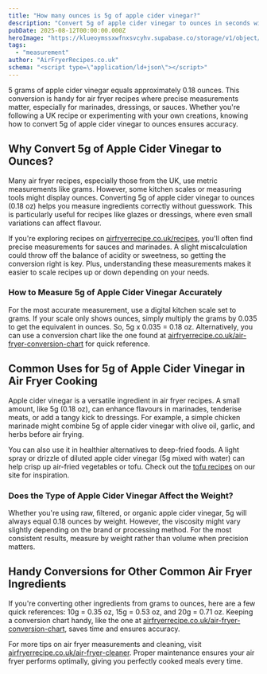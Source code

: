 ```yaml
---
title: "How many ounces is 5g of apple cider vinegar?"
description: "Convert 5g of apple cider vinegar to ounces in seconds with our simple guide. Perfect for air fryer recipes and precise cooking measurements."
pubDate: 2025-08-12T00:00:00.000Z
heroImage: "https://klueoymssxwfnxsvcyhv.supabase.co/storage/v1/object/public/md/5g-apple-cider-vinegar-to-ounces-6e056726.webp"
tags:
  - "measurement"
author: "AirFryerRecipes.co.uk"
schema: "<script type=\"application/ld+json\"></script>"
---
```


<p>5 grams of apple cider vinegar equals approximately 0.18 ounces. This conversion is handy for air fryer recipes where precise measurements matter, especially for marinades, dressings, or sauces. Whether you're following a UK recipe or experimenting with your own creations, knowing how to convert 5g of apple cider vinegar to ounces ensures accuracy.</p>  

<h2>Why Convert 5g of Apple Cider Vinegar to Ounces?</h2>  
<p>Many air fryer recipes, especially those from the UK, use metric measurements like grams. However, some kitchen scales or measuring tools might display ounces. Converting 5g of apple cider vinegar to ounces (0.18 oz) helps you measure ingredients correctly without guesswork. This is particularly useful for recipes like glazes or dressings, where even small variations can affect flavour.</p>  
<p>If you're exploring recipes on <a href=https://www.airfryerrecipe.co.uk/recipes>airfryerrecipe.co.uk/recipes</a>, you'll often find precise measurements for sauces and marinades. A slight miscalculation could throw off the balance of acidity or sweetness, so getting the conversion right is key. Plus, understanding these measurements makes it easier to scale recipes up or down depending on your needs.</p>  

<h3>How to Measure 5g of Apple Cider Vinegar Accurately</h3>  
<p>For the most accurate measurement, use a digital kitchen scale set to grams. If your scale only shows ounces, simply multiply the grams by 0.035 to get the equivalent in ounces. So, 5g x 0.035 = 0.18 oz. Alternatively, you can use a conversion chart like the one found at <a href=https://www.airfryerrecipe.co.uk/air-fryer-conversion-chart>airfryerrecipe.co.uk/air-fryer-conversion-chart</a> for quick reference.</p>  

<h2>Common Uses for 5g of Apple Cider Vinegar in Air Fryer Cooking</h2>  
<p>Apple cider vinegar is a versatile ingredient in air fryer recipes. A small amount, like 5g (0.18 oz), can enhance flavours in marinades, tenderise meats, or add a tangy kick to dressings. For example, a simple chicken marinade might combine 5g of apple cider vinegar with olive oil, garlic, and herbs before air frying.</p>  
<p>You can also use it in healthier alternatives to deep-fried foods. A light spray or drizzle of diluted apple cider vinegar (5g mixed with water) can help crisp up air-fried vegetables or tofu. Check out the <a href=https://www.airfryerrecipe.co.uk/recipe-category/tofu>tofu recipes</a> on our site for inspiration.</p>  

<h3>Does the Type of Apple Cider Vinegar Affect the Weight?</h3>  
<p>Whether you're using raw, filtered, or organic apple cider vinegar, 5g will always equal 0.18 ounces by weight. However, the viscosity might vary slightly depending on the brand or processing method. For the most consistent results, measure by weight rather than volume when precision matters.</p>  

<h2>Handy Conversions for Other Common Air Fryer Ingredients</h2>  
<p>If you're converting other ingredients from grams to ounces, here are a few quick references: 10g = 0.35 oz, 15g = 0.53 oz, and 20g = 0.71 oz. Keeping a conversion chart handy, like the one at <a href=https://www.airfryerrecipe.co.uk/air-fryer-conversion-chart>airfryerrecipe.co.uk/air-fryer-conversion-chart</a>, saves time and ensures accuracy.</p>  
<p>For more tips on air fryer measurements and cleaning, visit <a href=https://www.airfryerrecipe.co.uk/air-fryer-cleaner>airfryerrecipe.co.uk/air-fryer-cleaner</a>. Proper maintenance ensures your air fryer performs optimally, giving you perfectly cooked meals every time.</p>